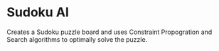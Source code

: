 # Sudoku AI

Creates a Sudoku puzzle board and uses Constraint Propogration and Search algorithms to optimally solve the puzzle. 

